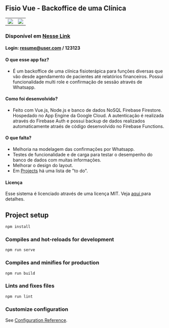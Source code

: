	
## Fisio Vue - Backoffice de uma Clínica

<table>
	<tr>
		<td>
			<img src="https://github.com/marcelorvergara/fisio-vue/blob/main/functions/calend%C3%A1rio.png"> 
		</td>
		<td>
			<img src="https://github.com/marcelorvergara/fisio-vue/blob/main/functions/relatorio.png">
		</td>
	</tr>
</table>	

### Disponível em <a href="https://fisio-app-ae.rj.r.appspot.com/">Nesse Link</a>
#### Login: resume@user.com / 123123

#### O que esse app faz?

- É um backoffice de uma clínica fisioterápica para funções diversas que vão desde agendamento de pacientes até relatórios financeiros. Possui funcionalidade multi role e confirmação de sessão através de Whatsapp.

#### Como foi desenvolvido?

- Feito com Vue.js, Node.js e banco de dados NoSQL Firebase Firestore. Hospedado no App Engine da Google Cloud. A autenticação é realizada através do Firebase Auth e possui backup de dados realizados automaticamente atraés de código desenvolvido no Firebase Functions.

#### O que falta?

- Melhoria na modelagem das confirmações por Whatsapp.
- Testes de funcionalidade e de carga para testar o desempenho do banco de dados com muitas informações.
- Melhorar o design do layout.
- Em <a href="https://github.com/marcelorvergara/fisio-vue/projects">Projects</a> há uma lista de "to do".

#### Licença

Esse sistema é licenciado através de uma licença MIT. Veja <a href=https://github.com/marcelorvergara/fisio-vue/blob/main/LICENSE> aqui </a> para detalhes.

## Project setup
```
npm install
```

### Compiles and hot-reloads for development
```
npm run serve
```

### Compiles and minifies for production
```
npm run build
```

### Lints and fixes files
```
npm run lint
```

### Customize configuration
See [Configuration Reference](https://cli.vuejs.org/config/).

